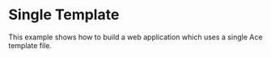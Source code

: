 # Single Template

This example shows how to build a web application which uses a single Ace template file.
